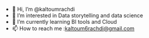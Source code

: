 - 👋 Hi, I’m @kaltoumrachdi
- 👀 I’m interested in Data storytelling and data science
- 🌱 I’m currently learning BI tools and Cloud 
- 📫 How to reach me :kaltoum6rachdi@gmail.com


<!---
kaltoumrachdi/kaltoumrachdi is a ✨ special ✨ repository because its `README.md` (this file) appears on your GitHub profile.
You can click the Preview link to take a look at your changes.
--->
